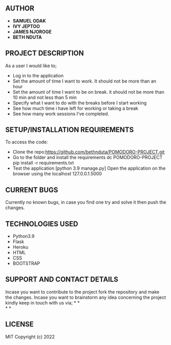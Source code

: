 ## AUTHOR
- **SAMUEL ODAK**
- **IVY JEPTOO**
- **JAMES NJOROGE**
- **BETH NDUTA**

## PROJECT DESCRIPTION
As a user I would like to;
* Log in to the application
* Set the amount of time I want to work. It should not be more than an hour
* Set the amount of time I want to be on break. it should not be more than 10 min and not less than 5 min
* Specify what I want to do with the breaks before I start working
* See how much time i have left for working or taking a break
* See how many work sessions I've completed.

## SETUP/INSTALLATION REQUIREMENTS
To access the code:
* Clone the repo:https://github.com/bethnduta/POMODORO-PROJECT.git
* Go to the folder and install the requirements dc POMODORO-PROJECT pip install -r requirements.txt
* Test the application [python 3.9 manage.py] Open the application on the browser using the localhost 127.0.0.1.5000

## CURRENT BUGS
Currently no known bugs, in case you find one try and solve it then push the changes.

## TECHNOLOGIES USED
* Python3.9
* Flask
* Heroku
* HTML
* CSS
* BOOTSTRAP

## SUPPORT AND CONTACT DETAILS
Incase you want to contribute to the project fork the repository and make the changes. Incase you want to brainstorm any idea concerning the project kindly keep in touch with us via;
* 
*  
* 
* 
## LICENSE
MIT Copyright (c) 2022
